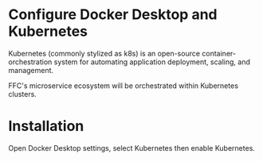 # Configure Docker Desktop and Kubernetes
Kubernetes (commonly stylized as k8s) is an open-source container-orchestration system for automating application deployment, scaling, and management.

FFC's microservice ecosystem will be orchestrated within Kubernetes clusters.

# Installation
Open Docker Desktop settings, select Kubernetes then enable Kubernetes.

